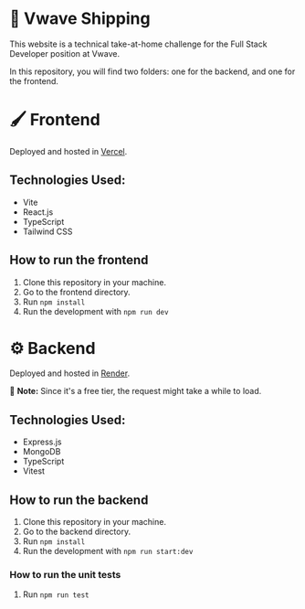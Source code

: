 # 🚙 Vwave Shipping
This website is a technical take-at-home challenge for the Full Stack Developer position at Vwave.

In this repository, you will find two folders: one for the backend, and one for the frontend.

# 🖌️ Frontend
Deployed and hosted in [Vercel](https://vwavechallenge.vercel.app).

## Technologies Used:
- Vite
- React.js
- TypeScript
- Tailwind CSS

## How to run the frontend
1. Clone this repository in your machine.
2. Go to the frontend directory.
3. Run `npm install`
4. Run the development with `npm run dev`

# ⚙️ Backend
Deployed and hosted in [Render](https://vwave-challenge.onrender.com/shipper/labels). 

📌 **Note:** Since it's a free tier, the request might take a while to load.

## Technologies Used:
- Express.js
- MongoDB
- TypeScript
- Vitest

## How to run the backend
1. Clone this repository in your machine.
2. Go to the backend directory.
3. Run `npm install`
4. Run the development with `npm run start:dev`

### How to run the unit tests
1. Run `npm run test`


